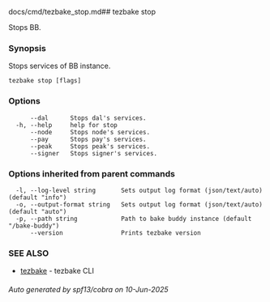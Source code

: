 docs/cmd/tezbake_stop.md## tezbake stop

Stops BB.

### Synopsis

Stops services of BB instance.

```
tezbake stop [flags]
```

### Options

```
      --dal      Stops dal's services.
  -h, --help     help for stop
      --node     Stops node's services.
      --pay      Stops pay's services.
      --peak     Stops peak's services.
      --signer   Stops signer's services.
```

### Options inherited from parent commands

```
  -l, --log-level string       Sets output log format (json/text/auto) (default "info")
  -o, --output-format string   Sets output log format (json/text/auto) (default "auto")
  -p, --path string            Path to bake buddy instance (default "/bake-buddy")
      --version                Prints tezbake version
```

### SEE ALSO

* [tezbake](/tezbake/reference/cmd/tezbake)	 - tezbake CLI

###### Auto generated by spf13/cobra on 10-Jun-2025
